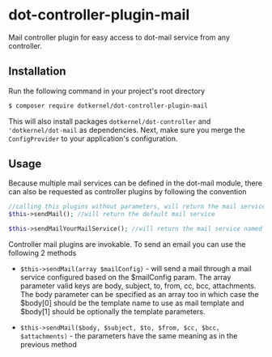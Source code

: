 # dot-controller-plugin-mail

Mail controller plugin for easy access to dot-mail service from any controller.

## Installation

Run the  following command in your project's root directory
```bash
$ composer require dotkernel/dot-controller-plugin-mail
```

This will also install packages `dotkernel/dot-controller` and `'dotkernel/dot-mail` as dependencies.
Next, make sure you merge the `ConfigProvider` to your application's configuration.

## Usage

Because multiple mail services can be defined in the dot-mail module, there can also be requested as controller plugins by following the convention

```php
//calling this plugins without parameters, will return the mail service instead, otherwise will use parameters to send directly the e-mail
$this->sendMail(); //will return the default mail service

$this->sendMailYourMailService(); //will return the mail service named your_mail_service
```

Controller mail plugins are invokable. To send an email you can use the following 2 methods
 
 * `$this->sendMail(array $mailConfig)` - will send a mail through a mail service configured based on the $mailConfig param.
 The array parameter valid keys are body, subject, to, from, cc, bcc, attachments. The body parameter can be specified as an array too in which case the $body[0] should be the template name to use as mail template and $body[1] should be optionally the template parameters.
  
 * `$this->sendMail($body, $subject, $to, $from, $cc, $bcc, $attachments)` - the parameters have the same meaning as in the previous method
